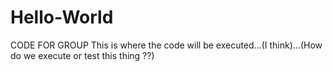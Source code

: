 # Hello-World
CODE FOR GROUP
This is where the code will be executed...(I think)...(How do we execute or test this thing ??)
